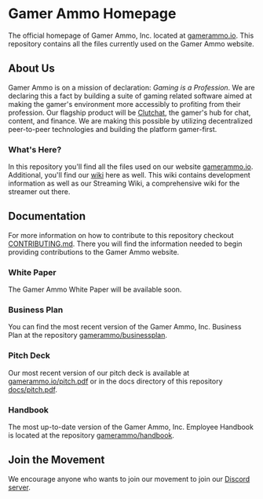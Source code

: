 # Gamer Ammo Homepage
The official homepage of Gamer Ammo, Inc. located at [gamerammo.io](https://gamerammo.io). This repository contains all the files currently used on the Gamer Ammo website.

## About Us
Gamer Ammo is on a mission of declaration: _Gaming is a Profession_. We are declaring this a fact by building a suite of gaming related software aimed at making the gamer's environment more accessibly to profiting from their profession. Our flagship product will be [Clutchat](https://github.com/gamerammo/clutchat), the gamer's hub for chat, content, and finance. We are making this possible by utilizing decentralized peer-to-peer technologies and building the platform gamer-first.

### What's Here?
In this repository you'll find all the files used on our website [gamerammo.io](https://gamerammo.io). Additional, you'll find our [wiki](https://github.com/gamerammo/gamerammo-io/wiki) here as well. This wiki contains development information as well as our Streaming Wiki, a comprehensive wiki for the streamer out there.

## Documentation
For more information on how to contribute to this repository checkout [CONTRIBUTING.md](docs/CONTRIBUTING.md). There you will find the information needed to begin providing contributions to the Gamer Ammo website.

### White Paper
The Gamer Ammo White Paper will be available soon.

### Business Plan
You can find the most recent version of the Gamer Ammo, Inc. Business Plan at the repository [gamerammo/businessplan](https://github.com/gamerammo/businessplan).

### Pitch Deck
Our most recent version of our pitch deck is available at [gamerammo.io/pitch.pdf](https://gamerammo.io/pitch) or in the docs directory of this repository [docs/pitch.pdf](docs/pitch).

### Handbook
The most up-to-date version of the Gamer Ammo, Inc. Employee Handbook is located at the repository [gamerammo/handbook](https://github.com/gamerammo/handbook).

## Join the Movement
We encourage anyone who wants to join our movement to join our [Discord server](https://discord.gg/5wBRPE8).
